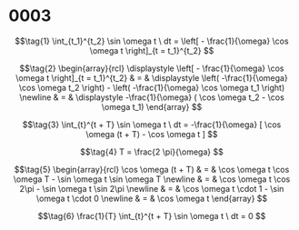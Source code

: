# 0003

$$\tag{1}
\int_{t_1}^{t_2} \sin \omega t \ dt =  \left[ - \frac{1}{\omega} \cos \omega t \right]_{t = t_1}^{t_2}
$$

$$\tag{2}
\begin{array}{rcl}
\displaystyle \left[ - \frac{1}{\omega} \cos \omega t \right]_{t = t_1}^{t_2} & = & \displaystyle \left( -\frac{1}{\omega} \cos \omega t_2 \right) - \left( -\frac{1}{\omega} \cos \omega t_1 \right) \newline
& = & \displaystyle -\frac{1}{\omega} ( \cos \omega t_2 - \cos \omega t_1)
\end{array}
$$

$$\tag{3}
\int_{t}^{t + T} \sin \omega t \ dt =  -\frac{1}{\omega} [ \cos \omega (t + T) - \cos \omega t ]
$$

$$\tag{4}
T = \frac{2 \pi}{\omega}
$$

$$\tag{5}
\begin{array}{rcl}
\cos \omega (t + T) & = & \cos \omega t \cos \omega T - \sin \omega t \sin \omega T \newline
& = & \cos \omega t \cos 2\pi - \sin \omega t \sin 2\pi \newline
& = & \cos \omega t \cdot 1 - \sin \omega t \cdot 0 \newline
& = & \cos \omega t
\end{array}
$$

$$\tag{6}
\frac{1}{T} \int_{t}^{t + T} \sin \omega t \ dt =  0
$$
